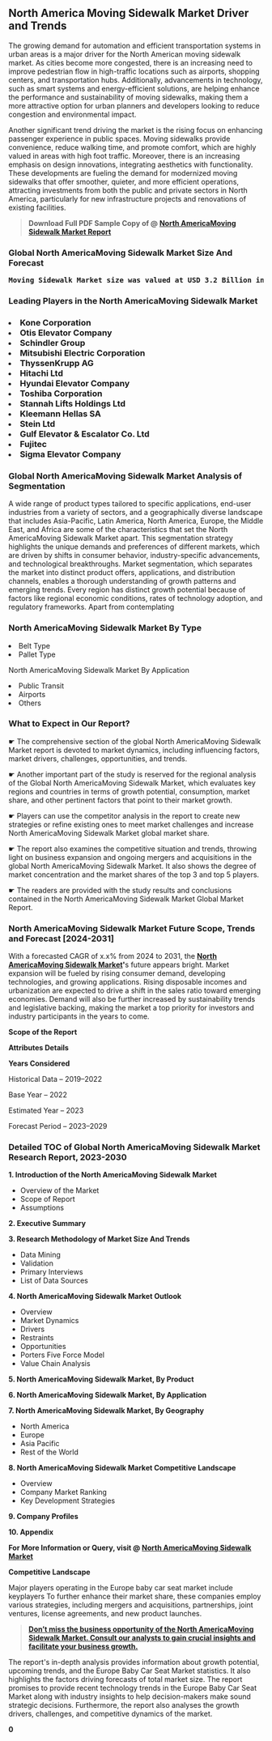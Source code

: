 <p> <h2>North America Moving Sidewalk Market Driver and Trends</h2><p>The growing demand for automation and efficient transportation systems in urban areas is a major driver for the North American moving sidewalk market. As cities become more congested, there is an increasing need to improve pedestrian flow in high-traffic locations such as airports, shopping centers, and transportation hubs. Additionally, advancements in technology, such as smart systems and energy-efficient solutions, are helping enhance the performance and sustainability of moving sidewalks, making them a more attractive option for urban planners and developers looking to reduce congestion and environmental impact.</p><p>Another significant trend driving the market is the rising focus on enhancing passenger experience in public spaces. Moving sidewalks provide convenience, reduce walking time, and promote comfort, which are highly valued in areas with high foot traffic. Moreover, there is an increasing emphasis on design innovations, integrating aesthetics with functionality. These developments are fueling the demand for modernized moving sidewalks that offer smoother, quieter, and more efficient operations, attracting investments from both the public and private sectors in North America, particularly for new infrastructure projects and renovations of existing facilities.</p></p><blockquote id="" class=""><strong>Download Full PDF Sample Copy of @&nbsp;<a href="https://www.verifiedmarketreports.com/download-sample/?rid=410610&utm_source=GitHub-Jan&utm_medium=291" target="_blank">North AmericaMoving Sidewalk Market Report</a>&nbsp;&nbsp;</strong></blockquote><h3 id="" class=""><strong>Global&nbsp;North AmericaMoving Sidewalk Market Size And Forecast</strong></h3><pre class="reader-text-block__code-block"><strong>Moving Sidewalk Market size was valued at USD 3.2 Billion in 2022 and is projected to reach USD 5.4 Billion by 2030, growing at a CAGR of 7.0% from 2024 to 2030.</strong></pre><h3 id="" class="">Leading Players in the&nbsp;North AmericaMoving Sidewalk Market</h3><h3 class=""></Li><Li>Kone Corporation</Li><Li> Otis Elevator Company</Li><Li> Schindler Group</Li><Li> Mitsubishi Electric Corporation</Li><Li> ThyssenKrupp AG</Li><Li> Hitachi Ltd</Li><Li> Hyundai Elevator Company</Li><Li> Toshiba Corporation</Li><Li> Stannah Lifts Holdings Ltd</Li><Li> Kleemann Hellas SA</Li><Li> Stein Ltd</Li><Li> Gulf Elevator & Escalator Co. Ltd</Li><Li> Fujitec</Li><Li> Sigma Elevator Company</h3><h3 id="" class="">Global&nbsp;North AmericaMoving Sidewalk Market Analysis of Segmentation</h3><p id="" class="">A wide range of product types tailored to specific applications, end-user industries from a variety of sectors, and a geographically diverse landscape that includes Asia-Pacific, Latin America, North America, Europe, the Middle East, and Africa are some of the characteristics that set the North AmericaMoving Sidewalk Market apart. This segmentation strategy highlights the unique demands and preferences of different markets, which are driven by shifts in consumer behavior, industry-specific advancements, and technological breakthroughs. Market segmentation, which separates the market into distinct product offers, applications, and distribution channels, enables a thorough understanding of growth patterns and emerging trends. Every region has distinct growth potential because of factors like regional economic conditions, rates of technology adoption, and regulatory frameworks. Apart from contemplating</p><h3 id="" class="">North AmericaMoving Sidewalk Market&nbsp;By Type</h3><p></Li><Li>Belt Type</Li><Li> Pallet Type</p><div class="" data-test-id=""><p>North AmericaMoving Sidewalk Market&nbsp;By Application</p></div><p class=""></Li><Li>Public Transit</Li><Li> Airports</Li><Li> Others</p><div class="" data-test-id=""><h3><span class="">What to Expect in Our Report?</span></h3></div><div class="" data-test-id=""><p><span class="">☛ The comprehensive section of the global North AmericaMoving Sidewalk Market report is devoted to market dynamics, including influencing factors, market drivers, challenges, opportunities, and trends.</span></p></div><div class="" data-test-id=""><p><span class="">☛ Another important part of the study is reserved for the regional analysis of the Global North AmericaMoving Sidewalk Market, which evaluates key regions and countries in terms of growth potential, consumption, market share, and other pertinent factors that point to their market growth.</span></p></div><div class="" data-test-id=""><p><span class="">☛ Players can use the competitor analysis in the report to create new strategies or refine existing ones to meet market challenges and increase North AmericaMoving Sidewalk Market global market share.</span></p></div><div class="" data-test-id=""><p><span class="">☛ The report also examines the competitive situation and trends, throwing light on business expansion and ongoing mergers and acquisitions in the global North AmericaMoving Sidewalk Market. It also shows the degree of market concentration and the market shares of the top 3 and top 5 players.</span></p></div><div class="" data-test-id=""><p><span class="">☛ The readers are provided with the study results and conclusions contained in the North AmericaMoving Sidewalk Market Global Market Report.</span></p></div><div class="" data-test-id=""><h3><span class="">North AmericaMoving Sidewalk Market Future Scope, Trends and Forecast [2024-2031]</span></h3></div><div class="" data-test-id=""><p><span class="">With a forecasted CAGR of x.x% from 2024 to 2031, the <strong><a href="https://www.verifiedmarketreports.com/download-sample/?rid=410610&utm_source=GitHub-Jan&utm_medium=291" target="_blank">North AmericaMoving Sidewalk Market</a>'</strong>s future appears bright. Market expansion will be fueled by rising consumer demand, developing technologies, and growing applications. Rising disposable incomes and urbanization are expected to drive a shift in the sales ratio toward emerging economies. Demand will also be further increased by sustainability trends and legislative backing, making the market a top priority for investors and industry participants in the years to come.</span></p><p id="ember66" class="ember-view reader-text-block__paragraph"><strong>Scope of the Report</strong></p><p id="ember67" class="ember-view reader-text-block__paragraph"><strong>Attributes Details</strong></p><p id="ember68" class="ember-view reader-text-block__paragraph"><strong>Years Considered</strong></p><p id="ember69" class="ember-view reader-text-block__paragraph">Historical Data &ndash; 2019&ndash;2022</p><p id="ember70" class="ember-view reader-text-block__paragraph">Base Year &ndash; 2022</p><p id="ember71" class="ember-view reader-text-block__paragraph">Estimated Year &ndash; 2023</p><p id="ember72" class="ember-view reader-text-block__paragraph">Forecast Period &ndash; 2023&ndash;2029</p></div><h3 id="" class="">Detailed TOC of Global North AmericaMoving Sidewalk Market Research Report, 2023-2030</h3><p id="" class=""><strong>1. Introduction of the North AmericaMoving Sidewalk Market</strong></p><ul><li>Overview of the Market</li><li>Scope of Report</li><li>Assumptions</li></ul><p id="" class=""><strong>2. Executive Summary</strong></p><p id="" class=""><strong>3. Research Methodology of Market Size And Trends</strong></p><ul><li>Data Mining</li><li>Validation</li><li>Primary Interviews</li><li>List of Data Sources</li></ul><p id="" class=""><strong>4. North AmericaMoving Sidewalk Market Outlook</strong></p><ul><li>Overview</li><li>Market Dynamics</li><li>Drivers</li><li>Restraints</li><li>Opportunities</li><li>Porters Five Force Model</li><li>Value Chain Analysis</li></ul><p id="" class=""><strong>5. North AmericaMoving Sidewalk Market, By Product</strong></p><p id="" class=""><strong>6. North AmericaMoving Sidewalk Market, By Application</strong></p><p id="" class=""><strong>7. North AmericaMoving Sidewalk Market, By Geography</strong></p><ul><li>North America</li><li>Europe</li><li>Asia Pacific</li><li>Rest of the World</li></ul><p id="" class=""><strong>8. North AmericaMoving Sidewalk Market Competitive Landscape</strong></p><ul><li>Overview</li><li>Company Market Ranking</li><li>Key Development Strategies</li></ul><p id="" class=""><strong>9. Company Profiles</strong></p><p id="" class=""><strong>10. Appendix</strong></p><p><strong>For More Information or Query, visit&nbsp;@ <a href="https://www.verifiedmarketreports.com/product/moving-sidewalk-market/" target="_blank">North AmericaMoving Sidewalk Market</a></strong></p><p id="ember61" class="ember-view reader-text-block__paragraph"><strong>Competitive Landscape</strong></p><p id="ember62" class="ember-view reader-text-block__paragraph">Major players operating in the Europe baby car seat market include keyplayers To further enhance their market share, these companies employ various strategies, including mergers and acquisitions, partnerships, joint ventures, license agreements, and new product launches.</p><blockquote id="ember63" class="ember-view reader-text-block__blockquote"><strong><a href="https://www.verifiedmarketreports.com/download-sample/?rid=410610&utm_source=GitHub-Jan&utm_medium=291" target="_blank">Don&rsquo;t miss the business opportunity of the North AmericaMoving Sidewalk Market. Consult our analysts to gain crucial insights and facilitate your business growth.</a></strong></blockquote><p id="ember64" class="ember-view reader-text-block__paragraph">The report's in-depth analysis provides information about growth potential, upcoming trends, and the Europe Baby Car Seat Market statistics. It also highlights the factors driving forecasts of total market size. The report promises to provide recent technology trends in the Europe Baby Car Seat Market along with industry insights to help decision-makers make sound strategic decisions. Furthermore, the report also analyses the growth drivers, challenges, and competitive dynamics of the market.</p><p class="ember-view reader-text-block__paragraph"><strong>0</strong></p>
